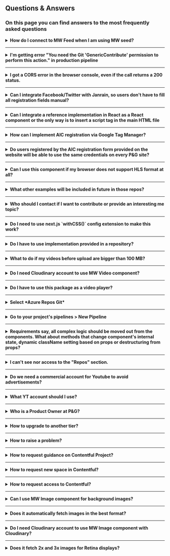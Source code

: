 ## Questions & Answers

### On this page you can find answers to the most frequently asked questions

<details>
<summary><b>How do I connect to MW Feed when I am using MW seed?</b></summary>

</br>

MW-Seed has integrated **.npmrc** file and **npm** task in Azure Pipelines.

You need to have in your home directory **.npmrc** file like this:

```bash
@mw:registry=https://pkgs.dev.azure.com/pg-consumer/_packaging/ModernWeb/npm/registry/
@mwrc:registry=https://pkgs.dev.azure.com/pg-consumer/_packaging/MW-reusable-components/npm/registry/

//pkgs.dev.azure.com/pg-consumer/_packaging/ModernWeb/npm/registry/:username=pg-consumer
//pkgs.dev.azure.com/pg-consumer/_packaging/ModernWeb/npm/registry/:_password=[BASE-64 PAT]
//pkgs.dev.azure.com/pg-consumer/_packaging/ModernWeb/npm/registry/:email=[your email]
//pkgs.dev.azure.com/pg-consumer/_packaging/ModernWeb/npm/:username=pg-consumer
//pkgs.dev.azure.com/pg-consumer/_packaging/ModernWeb/npm/:_password=[BASE-64 PAT]
//pkgs.dev.azure.com/pg-consumer/_packaging/ModernWeb/npm/:email=[your email]
//pg-consumer.pkgs.visualstudio.com/_packaging/ModernWeb/npm/registry/:username=pg-consumer
//pg-consumer.pkgs.visualstudio.com/_packaging/ModernWeb/npm/registry/:_password=[BASE-64 PAT]
//pg-consumer.pkgs.visualstudio.com/_packaging/ModernWeb/npm/registry/:email=[your email]
//pg-consumer.pkgs.visualstudio.com/_packaging/ModernWeb/npm/:username=pg-consumer
//pg-consumer.pkgs.visualstudio.com/_packaging/ModernWeb/npm/:_password=[BASE-64 PAT]
//pg-consumer.pkgs.visualstudio.com/_packaging/ModernWeb/npm/:email=[your email]

//pg-consumer.pkgs.visualstudio.com/_packaging/MW-reusable-components/npm/registry/:username=pg-consumer
//pg-consumer.pkgs.visualstudio.com/_packaging/MW-reusable-components/npm/registry/:_password=[BASE-64 PAT]
//pg-consumer.pkgs.visualstudio.com/_packaging/MW-reusable-components/npm/registry/:email=[your email]
//pg-consumer.pkgs.visualstudio.com/_packaging/MW-reusable-components/npm/:username=pg-consumer
//pg-consumer.pkgs.visualstudio.com/_packaging/MW-reusable-components/npm/:_password=[BASE-64 PAT]
//pg-consumer.pkgs.visualstudio.com/_packaging/MW-reusable-components/npm/:email=[your email]
//pkgs.dev.azure.com/pg-consumer/_packaging/MW-reusable-components/npm/registry/:username=pg-consumer
//pkgs.dev.azure.com/pg-consumer/_packaging/MW-reusable-components/npm/registry/:_password=[BASE-64 PAT]
//pkgs.dev.azure.com/pg-consumer/_packaging/MW-reusable-components/npm/registry/:email=[your email]
//pkgs.dev.azure.com/pg-consumer/_packaging/MW-reusable-components/npm/:username=pg-consumer
//pkgs.dev.azure.com/pg-consumer/_packaging/MW-reusable-components/npm/:_password=[BASE-64 PAT]
//pkgs.dev.azure.com/pg-consumer/_packaging/MW-reusable-components/npm/:email=[your email]
```

To get Base-64 PAT you need to run and provided your PAT:

```bash
node -e "require('readline') .createInterface({input:process.stdin,output:process.stdout,historySize:0}) .question('PAT> ',p => { b64=Buffer.from(p.trim()).toString('base64');console.log(b64);process.exit(); })"
```

</details>

---

<details>
<summary><b>I'm getting error "You need the Git 'GenericContribute' permission to perform this action." in production pipeline</b> </summary>

</br>

1. Go to Settings -> Repository.

2. Choose the repository that your pipeline operates on.

3. Select "Project Collection Build Service (pg-consumer)" under Users Security list.

4. Ensure that on Access Control Summary "Allow" is selected next to Contribute access.

</details>

---

<details>
<summary><b>I got a CORS error in the browser console, even if the call returns a 200 status.</b></summary>

</br>

In that case, you'll need to use our [public Search API](https://swiftype.com/documentation/site-search/searching) in order to make requests from the Browser.

</details>

---

<details>
<summary><b>Can I integrate Facebook/Twitter with Janrain, so users don't have to fill all registration fields manual?</b></summary>

</br>

Yes, you can integrate Janrain with all Social Providers listed [here](https://educationcenter.janrain.com/home/identity-providers). Follow this section [TODO link] for more instructions.

</details>

---

<details>
<summary><b>Can I integrate a reference implementation in React as a React component
or the only way is to insert a script tag in the main HTML file</b></summary>

</br>

MW AIC for React is available. Please read [this](https://mw-wiki.pg.com/framework-structure/cg/aic-mw-react-registration-overview).

JS files from the reference implementation can be added to your website's static assets as they are and included in index.html. This is not ideal, but currently the fastest, working solution.

</details>

---

<details>
<summary><b>How can I implement AIC registration via Google Tag Manager?</b></summary>

</br>

Use MW Registration and follow [this guide](https://mw-wiki.pg.com/docs/aic-init-scripts-6VOvFoMABRyTJzXPjGqCyH#embedding-using).

</details>

---

<details>
<summary><b>Do users registered by the AIC registration form provided on the website will be able to use the same credentials on every P&G site?</b></summary>

</br>

No. Every marketing program (MBiB, Pampers, Braun) should have its own AIC flow. This means consumer who registered on Pampers, can't login on Braun website.

</details>

---

<details>
<summary><b>Can I use this component if my browser does not support HLS format at all?</b></summary>

</br>

Yes you can. hls.js library does not need any player. It works on top of HTML video standard. As documentation states:

It works by transmuxing MPEG-2 Transport Stream and AAC/MP3 streams into ISO BMFF (MP4) fragments. This means that it is unlikely it won't work due to popularity of technologies that it uses. But it still might happen. That is why `video.js` library takes other predefined formats that it will serve to user in a situation like this.

</details>

---

<details>
<summary><b>What other examples will be included in future in those repos?</b></summary>

</br>

That's totally up to you. If you'll contact us then [Lingaro Team](https://mw-wiki.pg.com/dictionary?selected=lingaro-team) will reserve some time to provide a solution. We believe that there are many cases in which this kind of approach can be helpful.

</details>

---

<details>
<summary><b>Who should I contact if I want to contribute or provide an interesting me topic?</b></summary>

</br>

Try here [Pawel Trocinski](mailto:trocinski.p@pg.com)

</details>

---

<details>
<summary><b>Do I need to use next.js `withCSS()` config extension to make this work?</b></summary>

</br>

Yes you do. This component uses .css files loaded directly from `video-js` package and unfortunately this requires from us to use this extension within config file.

</details>

---

<details>
<summary><b>Do I have to use implementation provided in a repository?</b></summary>

</br>

No you don't. We are trying to provide an example of how it can be achieved with minimal effort. Those examples are not a required approach in your case.

</details>

---

<details>
<summary><b>What to do if my videos before upload are bigger than 100 MB?</b></summary>

</br>

When you want to serve those videos in HLS or MPEG-DASH format your files need to be uploaded with special parameters that our Contentful media extensions does not support yet. Read more about large files upload here: [How upload files to cloudinary documentation](https://cloudinary.com/documentation/upload_videos)

</details>

---

<details>
<summary><b>Do I need Cloudinary account to use MW Video component?</b></summary>

</br>

The **@mw/video** component doesn't require Cloudinary account, although it require the served video to be hosted on Cloudinary. The only exception is that files bigger than 100MB need to be uploaded directly to Cloudinary with `eager transformation` parameter.

</details>

---

<details>
<summary><b>Do I have to use this package as a video player?</b></summary>

</br>

That depends. If your video content is not a crucial part of your project, e.g: background video or some banner displaying visuals, then we encourage you to do so. That's why it's already integrated into [MW-Seed](https://pg-consumer.visualstudio.com/MW-Framework/_git/MW-seed). Otherwise, you will need to implement [Youtube Player API](https://developers.google.com/youtube/iframe_api_reference) because accessibility standard will require to upload subtitles and it seams to be easier solution.

</details>

---

<details>
<summary><b>Select *Azure Repos Git*</b></summary>

</br>

![](../images/setup_pipelines2.webp)

</details>

---

<details>
<summary><b>Go to your project's pipelines > New Pipeline</b></summary>

</br>

![](../images/setup_pipelines1.webp)

</details>

---

<details>
<summary><b>Requirements say, all complex logic should be moved out from the components. What about methods that change component's internal state, dynamic className setting based on props or destructuring from props?</b></summary>

</br>

All above operations can be part of a component class / function. The good rule of thumb is, that if changing internal state or dynamic classNames requires more than a single "**conditional statement**", "**and**" or "**or**" operator, or any mix of them, then the logic code should be moved out in form of **pure function**, tested and imported inside the component to use.

</details>

---

<details>
<summary><b>I can't see nor access to the "Repos" section.</b></summary>

</br>

If you can access the above space but you can't see the repository section, you are probably on a **STAKEHOLDER** license. In order to upgrade it to **BASIC**, make use of [SNOW](https://pgglobalenterprise.service-now.com/dbce_homepage?id=cshomepage) ticketing system.

1. Go to - Hosting -> Request Access.

2. Fill the form.

   - Choose - Create New Access/ DevOps Access

   - Select "Basic" as a License

**Notes:** Inactivity longer then 2 months

In case of inactivity longer than 2 months, your account is going to be downgraded automatically.

</details>

---

<details>
<summary><b>Do we need a commercial account for Youtube to avoid advertisements?</b></summary>

</br>

No, we don't.

Advertisements are displayed on videos uploaded by free accounts only for the author's request or in [case of a content rights violation](https://support.google.com/adsense/answer/2542482?hl=en&ref_topic=1250107).

</details>

---

<details>
<summary><b>What YT account should I use?</b></summary>

</br>

DDAs often must work without dependency from the brand manager, therefore be independent in their ability to upload and share the video.

For this reason, to upload videos to YT we recommend either:

- Using the brand's YT channel if direct access is possible

- Using DDA's YT account created for the purpose of a particular website otherwise

</details>

---

<details>
<summary><b>Who is a Product Owner at P&G?</b></summary>

</br>

Contentful contract and relationship is maintained by Digital Brand & Consumer Experiences.

Contact: [Marcin Pacyga](mailto:pacyga.m@pg.com)

</details>

---

<details>
<summary><b>How to upgrade to another tier?</b></summary>

</br>

Contact [Dominika Forgalska](forgalska.f@pg.com)

</details>

---

<details>
<summary><b>How to raise a problem?</b></summary>

</br>

User Management, Contentful access related issues: Dominika Forgalska Platform availability:

- Contentful status page: https://www.contentfulstatus.com/

- Ping services availability, P&G account problems: gethelp@pg.com

- Urgent serious problems / errors; contact Contentful support directly: https://www.contentful.com/support/ (quoting organization ID: 5i0sA6kihMnpqixItAwL0c)

- Non-urgent problems: pacyga.m@pg.com

</details>

---

<details>
<summary><b>How to request guidance on Contentful Project?</b></summary>

</br>

1. Via teams channel (see links)

2. P&G Expert: Marcin Pacyga (pacyga.m@pg.com)

3. Technical Account Services for Contentful are available. Requested by and per project - contact Marcin for current offer with rates.

4. [Contentful Community](https://www.contentfulcommunity.com/), login via PG account if created in Contentful

</details>

---

<details>
<summary><b>How to request new space in Contentful?</b></summary>

</br>

In order to create a new Contentful space a user must create a request via Modern Web Inventory. New Contentful space can be requested via a new or existing records. To do so user should:

1. Open a new [MWI](https://webapp-mwi.pg.com/) record or select edit on existing record

2. Go to Contentful section

3. Input new Contentful Space name and select the add button

4. Provide Space owner (must be a @pg email) and space admin

5. Select save

After completing the above the Contentful space is in Requested status. Next the App admin will review the request and provide approval or reject. If approval is granted the space will be created automatically. User can see the space status will change to "Existing" both in All Approved tab and the assigned record. This will indicate the process is complete.

</details>

---

<details>
<summary><b>How to request access to Contentful?</b></summary>

</br>

In order to access Contentful user needs to be part of Azure group: GBSG-ConsumerSolutions-ContentfulUsers

To get added to group please email [Mateusz Drobik](drobik.m@pg.com). In the email provide your PG ID and space name you want to be part of.

User can log in to Contentful via SSO. Detailed instruction for SSO login below.

[Download Contentful SSO log in instruction.pdf](https://assets.ctfassets.net/0ugnex1a33i6/6gTVSzvjccDiJgayLY3Wn/1f81add03a0a05824dc1832a33b9165b/Contentful_SSO_log_in_instruction.pdf) Once user is added to azure group Space admin(s) can grant access to space.

</details>

---

<details>
<summary><b>Can I use MW Image component for background images?</b></summary>

</br>

Yes. The image is rendered as a background image automatically if the **MW Image** component receives any **children** (using render props pattern).

Your user will enjoy the same optimizations.

</details>

---

<details>

<summary><b>Does it automatically fetch images in the best format?</b></summary>

</br>

Yes, it does.

</details>

---

<details>
<summary><b>Do I need Cloudinary account to use MW Image component with Cloudinary?</b></summary>

</br>

The MW Image component doesn't require Cloudinary account, although it requires images to be hosted on Cloudinary.

It utilizes the Cloudinary dynamic transformations, so the content editor can upload the high-res image , and users will receive the optimized version on every device.

</details>

---

<details>
<summary><b>Does it fetch 2x and 3x images for Retina displays?</b></summary>

</br>

We've tried this approach and decided to drop it because multiple flaws discovered e.g. when Macbook user browse the website using external Full HD monitor, the browser claims he is using retina, and therefore he gets 2-3 times bigger images than his monitor can display.

Also, some devices have 4 times bigger pixel density, and therefore we would serve them 4k images (20mb) on mobile, what doesn't seem right, and we doubt that this could have more positive than negative UX influence.

</details>
